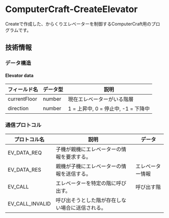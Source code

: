 # ComputerCraft-CreateElevator
Createで作成した、からくりエレベーターを制御するComputerCraft用のプログラムです。

## 技術情報
### データ構造
#### Elevator data
| フィールド名 | データ型 | 説明 |
| - | - | - |
| currentFloor | number | 現在エレベーターがいる階層 |
| direction | number | 1 = 上昇中, 0 = 停止中, -1 = 下降中 |

### 通信プロトコル
| プロトコル名 | 説明 | データ |
| - | - | - |
| EV_DATA_REQ | 子機が親機にエレベーターの情報を要求する。 | |
| EV_DATA_RES | 親機が子機にエレベーターの情報を送信する。 | エレベーター情報 |
| EV_CALL | エレベーターを特定の階に呼び出す。 | 呼び出す階 |
| EV_CALL_INVALID | 呼び出そうとした階が存在しない場合に送信される。 |  |